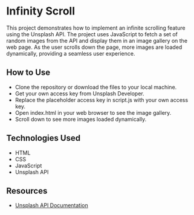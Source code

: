 # Infinity Scroll

This project demonstrates how to implement an infinite scrolling feature using the Unsplash API. The project uses JavaScript to fetch a set of random images from the API and display them in an image gallery on the web page. As the user scrolls down the page, more images are loaded dynamically, providing a seamless user experience.

## How to Use

- Clone the repository or download the files to your local machine.
- Get your own access key from Unsplash Developer.
- Replace the placeholder access key in script.js with your own access key.
- Open index.html in your web browser to see the image gallery.
- Scroll down to see more images loaded dynamically.

## Technologies Used

- HTML
- CSS
- JavaScript
- Unsplash API

## Resources

- [Unsplash API Documentation](https://unsplash.com/documentation)
